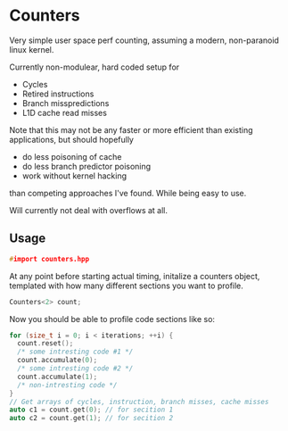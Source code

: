 # Counters

Very simple user space perf counting, assuming a modern, non-paranoid linux kernel.

Currently non-modulear, hard coded setup for

* Cycles
* Retired instructions
* Branch misspredictions
* L1D cache read misses

Note that this may not be any faster or more efficient than existing applications, but should hopefully 

* do less poisoning of cache
* do less branch predictor poisoning
* work without kernel hacking

than competing approaches I've found. While being easy to use.

Will currently not deal with overflows at all.

## Usage

```c++
#import counters.hpp
```

At any point before starting actual timing, initalize a counters object, templated with how many different sections you want to profile.

```c++
Counters<2> count;
```

Now you should be able to profile code sections like so:

```c++
for (size_t i = 0; i < iterations; ++i) {
  count.reset();
  /* some intresting code #1 */
  count.accumulate(0);
  /* some intresting code #2 */
  count.accumulate(1);
  /* non-intresting code */
}
// Get arrays of cycles, instruction, branch misses, cache misses
auto c1 = count.get(0); // for secition 1
auto c2 = count.get(1); // for secition 2
```
